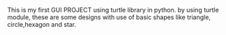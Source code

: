 This is my first GUI PROJECT using turtle library in python. 
by using turtle module, these are some designs with use of basic shapes like triangle, circle,hexagon and star. 
